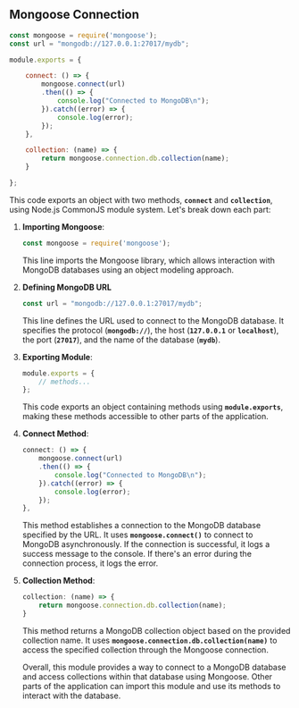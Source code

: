 ## Mongoose Connection

```jsx
const mongoose = require('mongoose');
const url = "mongodb://127.0.0.1:27017/mydb";

module.exports = {

    connect: () => {
        mongoose.connect(url)
        .then(() => {
            console.log("Connected to MongoDB\n");
        }).catch((error) => {
            console.log(error);
        });
    },

    collection: (name) => {
        return mongoose.connection.db.collection(name);
    }

};
```
This code exports an object with two methods, **`connect`** and **`collection`**, using Node.js CommonJS module system. Let's break down each part:

1. **Importing Mongoose**:
    
    ```jsx
    const mongoose = require('mongoose');
    ```
    
    This line imports the Mongoose library, which allows interaction with MongoDB databases using an object modeling approach.
    
2. **Defining MongoDB URL**
    
    ```jsx
    const url = "mongodb://127.0.0.1:27017/mydb";
    ```
    
    This line defines the URL used to connect to the MongoDB database. It specifies the protocol (**`mongodb://`**), the host (**`127.0.0.1`** or **`localhost`**), the port (**`27017`**), and the name of the database (**`mydb`**).
    
3. **Exporting Module**:
    
    ```jsx
    module.exports = {
        // methods...
    };
    ```
    
    This code exports an object containing methods using **`module.exports`**, making these methods accessible to other parts of the application.
    
4. **Connect Method**:
    
    ```jsx
    connect: () => {
        mongoose.connect(url)
        .then(() => {
            console.log("Connected to MongoDB\n");
        }).catch((error) => {
            console.log(error);
        });
    },
    ```
    
    This method establishes a connection to the MongoDB database specified by the URL. It uses **`mongoose.connect()`** to connect to MongoDB asynchronously. If the connection is successful, it logs a success message to the console. If there's an error during the connection process, it logs the error.
    
5. **Collection Method**:
    
    ```jsx
    collection: (name) => {
        return mongoose.connection.db.collection(name);
    }
    ```
    
    This method returns a MongoDB collection object based on the provided collection name. It uses **`mongoose.connection.db.collection(name)`** to access the specified collection through the Mongoose connection.
    
    Overall, this module provides a way to connect to a MongoDB database and access collections within that database using Mongoose. Other parts of the application can import this module and use its methods to interact with the database.

